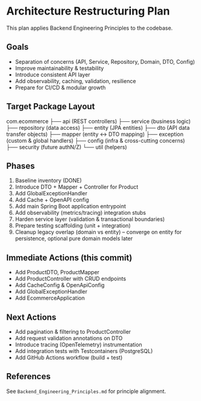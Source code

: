 # Architecture Restructuring Plan

This plan applies Backend Engineering Principles to the codebase.

## Goals
- Separation of concerns (API, Service, Repository, Domain, DTO, Config)
- Improve maintainability & testability
- Introduce consistent API layer
- Add observability, caching, validation, resilience
- Prepare for CI/CD & modular growth

## Target Package Layout
com.ecommerce
  ├── api (REST controllers)
  ├── service (business logic)
  ├── repository (data access)
  ├── entity (JPA entities)
  ├── dto (API data transfer objects)
  ├── mapper (entity ↔ DTO mapping)
  ├── exception (custom & global handlers)
  ├── config (infra & cross-cutting concerns)
  ├── security (future authN/Z)
  └── util (helpers)

## Phases
1. Baseline inventory (DONE)
2. Introduce DTO + Mapper + Controller for Product
3. Add GlobalExceptionHandler
4. Add Cache + OpenAPI config
5. Add main Spring Boot application entrypoint
6. Add observability (metrics/tracing) integration stubs
7. Harden service layer (validation & transactional boundaries)
8. Prepare testing scaffolding (unit + integration)
9. Cleanup legacy overlap (domain vs entity) – converge on entity for persistence, optional pure domain models later

## Immediate Actions (this commit)
- Add ProductDTO, ProductMapper
- Add ProductController with CRUD endpoints
- Add CacheConfig & OpenApiConfig
- Add GlobalExceptionHandler
- Add EcommerceApplication

## Next Actions
- Add pagination & filtering to ProductController
- Add request validation annotations on DTO
- Introduce tracing (OpenTelemetry) instrumentation
- Add integration tests with Testcontainers (PostgreSQL)
- Add GitHub Actions workflow (build + test)

## References
See `Backend_Engineering_Principles.md` for principle alignment.
